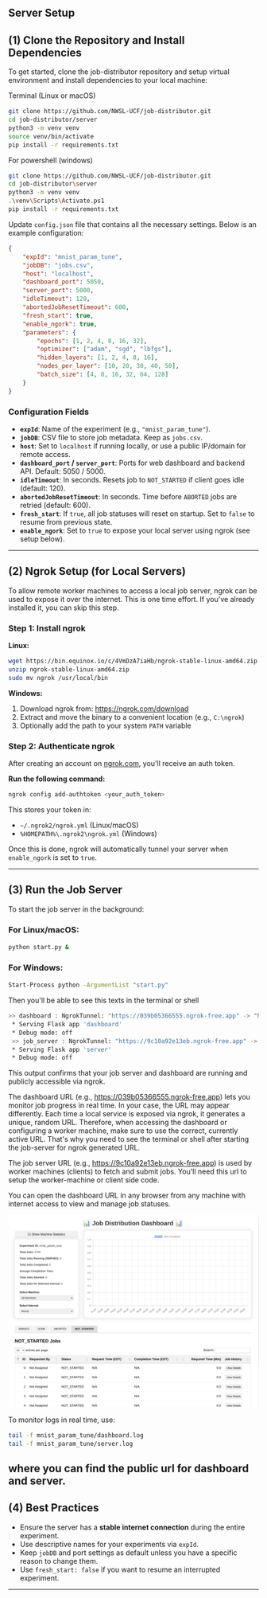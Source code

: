 ## Server Setup

## (1) Clone the Repository and Install Dependencies

To get started, clone the job-distributor repository and setup virtual environment and install dependencies to your local machine:

Terminal (Linux or macOS)
```bash
git clone https://github.com/NWSL-UCF/job-distributor.git
cd job-distributor/server
python3 -m venv venv
source venv/bin/activate
pip install -r requirements.txt
```
For powershell (windows)
```bash
git clone https://github.com/NWSL-UCF/job-distributor.git
cd job-distributor\server
python3 -m venv venv
.\venv\Scripts\Activate.ps1
pip install -r requirements.txt
```

Update `config.json` file that contains all the necessary settings. Below is an example configuration:

```json
{
    "expId": "mnist_param_tune",
    "jobDB": "jobs.csv",
    "host": "localhost",
    "dashboard_port": 5050,
    "server_port": 5000,
    "idleTimeout": 120,
    "abortedJobResetTimeout": 600,
    "fresh_start": true,
    "enable_ngork": true,
    "parameters": {
        "epochs": [1, 2, 4, 8, 16, 32],
        "optimizer": ["adam", "sgd", "lbfgs"],
        "hidden_layers": [1, 2, 4, 8, 16],
        "nodes_per_layer": [10, 20, 30, 40, 50],
        "batch_size": [4, 8, 16, 32, 64, 128]
    }
}
```

### Configuration Fields

- **`expId`**: Name of the experiment (e.g., `"mnist_param_tune"`).
- **`jobDB`**: CSV file to store job metadata. Keep as `jobs.csv`.
- **`host`**: Set to `localhost` if running locally, or use a public IP/domain for remote access.
- **`dashboard_port` / `server_port`**: Ports for web dashboard and backend API. Default: 5050 / 5000.
- **`idleTimeout`**: In seconds. Resets job to `NOT_STARTED` if client goes idle (default: 120).
- **`abortedJobResetTimeout`**: In seconds. Time before `ABORTED` jobs are retried (default: 600).
- **`fresh_start`**: If `true`, all job statuses will reset on startup. Set to `false` to resume from previous state.
- **`enable_ngork`**: Set to `true` to expose your local server using ngrok (see setup below).

---

## (2) Ngrok Setup (for Local Servers)

To allow remote worker machines to access a local job server, ngrok can be used to expose it over the internet. This is one time effort. If you've already installed it, you can skip this step.

### Step 1: Install ngrok

**Linux:**
```bash
wget https://bin.equinox.io/c/4VmDzA7iaHb/ngrok-stable-linux-amd64.zip
unzip ngrok-stable-linux-amd64.zip
sudo mv ngrok /usr/local/bin
```

**Windows:**
1. Download ngrok from: https://ngrok.com/download
2. Extract and move the binary to a convenient location (e.g., `C:\ngrok`)
3. Optionally add the path to your system `PATH` variable

### Step 2: Authenticate ngrok

After creating an account on [ngrok.com](https://ngrok.com), you'll receive an auth token.

**Run the following command:**
```bash
ngrok config add-authtoken <your_auth_token>
```

This stores your token in:
- `~/.ngrok2/ngrok.yml` (Linux/macOS)
- `%HOMEPATH%\.ngrok2\ngrok.yml` (Windows)

Once this is done, ngrok will automatically tunnel your server when `enable_ngork` is set to `true`.

---

## (3) Run the Job Server

To start the job server in the background:

### For **Linux/macOS**:
```bash
python start.py &
```
### For **Windows**:
```bash
Start-Process python -ArgumentList "start.py"
```
Then you'll be able to see this texts in the terminal or shell
```bash
>> dashboard : NgrokTunnel: "https://039b05366555.ngrok-free.app" -> "http://localhost:5050"
 * Serving Flask app 'dashboard'
 * Debug mode: off
 >> job_server : NgrokTunnel: "https://9c10a92e13eb.ngrok-free.app" -> "http://localhost:5000"
 * Serving Flask app 'server'
 * Debug mode: off
```
This output confirms that your job server and dashboard are running and publicly accessible via ngrok.

The dashboard URL (e.g., https://039b05366555.ngrok-free.app) lets you monitor job progress in real time. In your case, the URL may appear differently. Each time a local service is exposed via ngrok, it generates a unique, random URL. Therefore, when accessing the dashboard or configuring a worker machine, make sure to use the correct, currently active URL. That's why you need to see the terminal or shell after starting the job-server for ngrok generated URL. 

The job server URL (e.g., https://9c10a92e13eb.ngrok-free.app) is used by worker machines (clients) to fetch and submit jobs. You'll need this url to setup the worker-machine or client side code.

You can open the dashboard URL in any browser from any machine with internet access to view and manage job statuses.

![Job Dashboard](../img/dashboard.png)

To monitor logs in real time, use:

```bash
tail -f mnist_param_tune/dashboard.log
tail -f mnist_param_tune/server.log
```
where you can find the public url for dashboard and server. 
---

## (4) Best Practices

- Ensure the server has a **stable internet connection** during the entire experiment.
- Use descriptive names for your experiments via `expId`.
- Keep `jobDB` and port settings as default unless you have a specific reason to change them.
- Use `fresh_start: false` if you want to resume an interrupted experiment.
---
